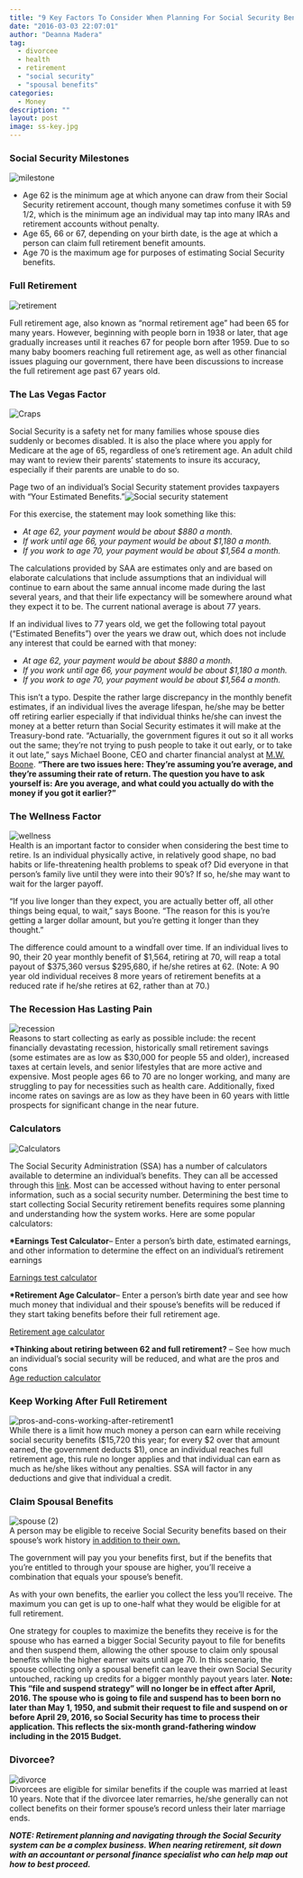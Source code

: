 ```yaml
---
title: "9 Key Factors To Consider When Planning For Social Security Benefits"
date: "2016-03-03 22:07:01"
author: "Deanna Madera"
tag:
  - divorcee
  - health
  - retirement
  - "social security"
  - "spousal benefits"
categories:
  - Money
description: ""
layout: post
image: ss-key.jpg
---
```


### Social Security Milestones

![milestone](http://mt2.wpengine.com/wp-content/uploads/2015/11/milestone.jpg)

- Age 62 is the minimum age at which anyone can draw from their Social Security retirement account, though many sometimes confuse it with 59 1/2, which is the minimum age an individual may tap into many IRAs and retirement accounts without penalty.
- Age 65, 66 or 67, depending on your birth date, is the age at which a person can claim full retirement benefit amounts.
- Age 70 is the maximum age for purposes of estimating Social Security benefits.

### Full Retirement

![retirement](http://mt2.wpengine.com/wp-content/uploads/2015/11/Retirement-300x200.jpg)

Full retirement age, also known as “normal retirement age” had been 65 for many years. However, beginning with people born in 1938 or later, that age gradually increases until it reaches 67 for people born after 1959. Due to so many baby boomers reaching full retirement age, as well as other financial issues plaguing our government, there have been discussions to increase the full retirement age past 67 years old.

### The Las Vegas Factor

![Craps](http://mt2.wpengine.com/wp-content/uploads/2015/11/craps-300x200.jpg)

Social Security is a safety net for many families whose spouse dies suddenly or becomes disabled. It is also the place where you apply for Medicare at the age of 65, regardless of one’s retirement age. An adult child may want to review their parents’ statements to insure its accuracy, especially if their parents are unable to do so.

Page two of an individual’s Social Security statement provides taxpayers with “Your Estimated Benefits.”![Social security statement](/posts/SSA_Stmt-estimates-e1457074528862.jpg)

For this exercise, the statement may look something like this:

- _At age 62, your payment would be about $880 a month._
- _If work until age 66, your payment would be about $1,180 a month._
- _If you work to age 70, your payment would be about $1,564 a month._

The calculations provided by SAA are estimates only and are based on elaborate calculations that include assumptions that an individual will continue to earn about the same annual income made during the last several years, and that their life expectancy will be somewhere around what they expect it to be. The current national average is about 77 years.

If an individual lives to 77 years old, we get the following total payout (“Estimated Benefits”) over the years we draw out, which does not include any interest that could be earned with that money:

- _At age 62, your payment would be about $880 a month._
- _If you work until age 66, your payment would be about $1,180 a month._
- _If you work to age 70, your payment would be about $1,564 a month._

This isn’t a typo. Despite the rather large discrepancy in the monthly benefit estimates, if an individual lives the average lifespan, he/she may be better off retiring earlier especially if that individual thinks he/she can invest the money at a better return than Social Security estimates it will make at the Treasury-bond rate. “Actuarially, the government figures it out so it all works out the same; they’re not trying to push people to take it out early, or to take it out late,” says Michael Boone, CEO and charter financial analyst at [M.W. Boone](http://www.bankrate.com/finance/personal-finance/the-right-time-to-draw-social-security-benefits-2.aspx). **“There are two issues here: They’re assuming you’re average, and they’re assuming their rate of return. The question you have to ask yourself is: Are you average, and what could you actually do with the money if you got it earlier?”**

### The Wellness Factor

![wellness](http://mt2.wpengine.com/wp-content/uploads/2015/11/wellness-300x200.jpg)  
Health is an important factor to consider when considering the best time to retire. Is an individual physically active, in relatively good shape, no bad habits or life-threatening health problems to speak of? Did everyone in that person’s family live until they were into their 90’s? If so, he/she may want to wait for the larger payoff.

“If you live longer than they expect, you are actually better off, all other things being equal, to wait,” says Boone. “The reason for this is you’re getting a larger dollar amount, but you’re getting it longer than they thought.”

The difference could amount to a windfall over time. If an individual lives to 90, their 20 year monthly benefit of $1,564, retiring at 70, will reap a total payout of $375,360 versus $295,680, if he/she retires at 62. (Note: A 90 year old individual receives 8 more years of retirement benefits at a reduced rate if he/she retires at 62, rather than at 70.)

### The Recession Has Lasting Pain

![recession](http://mt2.wpengine.com/wp-content/uploads/2015/11/recession-300x200.jpg)  
Reasons to start collecting as early as possible include: the recent financially devastating recession, historically small retirement savings (some estimates are as low as $30,000 for people 55 and older), increased taxes at certain levels, and senior lifestyles that are more active and expensive. Most people ages 66 to 70 are no longer working, and many are struggling to pay for necessities such as health care. Additionally, fixed income rates on savings are as low as they have been in 60 years with little prospects for significant change in the near future.

### Calculators

![Calculators](http://mt2.wpengine.com/wp-content/uploads/2015/11/Calculators-300x129.jpg)

The Social Security Administration (SSA) has a number of calculators available to determine an individual’s benefits. They can all be accessed through this [link](https://www.ssa.gov/planners/benefitcalculators.html). Most can be accessed without having to enter personal information, such as a social security number. Determining the best time to start collecting Social Security retirement benefits requires some planning and understanding how the system works. Here are some popular calculators:

**\*Earnings Test Calculator**– Enter a person’s birth date, estimated earnings, and other information to determine the effect on an individual’s retirement earnings

[Earnings test calculator](https://ssa.gov/OACT/COLA/RTeffect.html)

**\*Retirement Age Calculator**– Enter a person’s birth date year and see how much money that individual and their spouse’s benefits will be reduced if they start taking benefits before their full retirement age.

[Retirement age calculator](https://ssa.gov/planners/retire/ageincrease.html)

**\*Thinking about retiring between 62 and full retirement?** – See how much an individual’s social security will be reduced, and what are the pros and cons  
[Age reduction calculator](https://ssa.gov/planners/retire/agereduction.html)

### Keep Working After Full Retirement

![pros-and-cons-working-after-retirement1](http://mt2.wpengine.com/wp-content/uploads/2015/11/pros-and-cons-working-after-retirement1.jpg)  
While there is a limit how much money a person can earn while receiving social security benefits ($15,720 this year; for every $2 over that amount earned, the government deducts $1), once an individual reaches full retirement age, this rule no longer applies and that individual can earn as much as he/she likes without any penalties. SSA will factor in any deductions and give that individual a credit.

### Claim Spousal Benefits

![spouse (2)](http://mt2.wpengine.com/wp-content/uploads/2015/11/spouse-2.jpg)  
A person may be eligible to receive Social Security benefits based on their spouse’s work history <span style="text-decoration: underline;">in addition to their own.</span>

The government will pay you your benefits first, but if the benefits that you’re entitled to through your spouse are higher, you’ll receive a combination that equals your spouse’s benefit.

As with your own benefits, the earlier you collect the less you’ll receive. The maximum you can get is up to one-half what they would be eligible for at full retirement.

One strategy for couples to maximize the benefits they receive is for the spouse who has earned a bigger Social Security payout to file for benefits and then suspend them, allowing the other spouse to claim only spousal benefits while the higher earner waits until age 70. In this scenario, the spouse collecting only a spousal benefit can leave their own Social Security untouched, racking up credits for a bigger monthly payout years later. **Note: This “file and suspend strategy” will no longer be in effect after April, 2016. The spouse who is going to file and suspend has to been born no later than May 1, 1950, and submit their request to file and suspend on or before April 29, 2016, so Social Security has time to process their application. This reflects the six-month grand-fathering window including in the 2015 Budget.**

### Divorcee?

![divorce](http://mt2.wpengine.com/wp-content/uploads/2015/11/couple_thinking.jpg)  
Divorcees are eligible for similar benefits if the couple was married at least 10 years. Note that if the divorcee later remarries, he/she generally can not collect benefits on their former spouse’s record unless their later marriage ends.

**_NOTE: Retirement planning and navigating through the Social Security system can be a complex business. When nearing retirement, sit down with an accountant or personal finance specialist who can help map out how to best proceed._**
